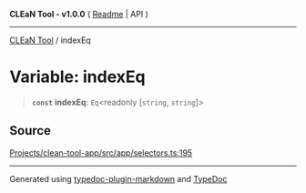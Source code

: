 **CLEaN Tool - v1.0.0** ( [Readme](../README.md) \| API )

***

[CLEaN Tool](../exports.md) / indexEq

# Variable: indexEq

> **`const`** **indexEq**: `Eq`\<readonly [`string`, `string`]\>

## Source

[Projects/clean-tool-app/src/app/selectors.ts:195](https://github.com/yuckyh/clean-tool-app/)

***

Generated using [typedoc-plugin-markdown](https://www.npmjs.com/package/typedoc-plugin-markdown) and [TypeDoc](https://typedoc.org/)
